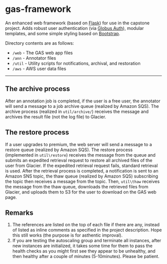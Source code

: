 # gas-framework

An enhanced web framework (based on [Flask](http://flask.pocoo.org/)) for use in the capstone project. Adds robust user authentication (via [Globus Auth](https://docs.globus.org/api/auth)), modular templates, and some simple styling based on [Bootstrap](http://getbootstrap.com/).

Directory contents are as follows:

* `/web` - The GAS web app files
* `/ann` - Annotator files
* `/util` - Utility scripts for notifications, archival, and restoration
* `/aws` - AWS user data files

---

## The archive process

After an annotation job is completed, if the user is a free user, the annotator will send a message to a job archive queue (realized by Amazon SQS). The archive process (realized in `util/archive/`) receives the message and archives the result file (not the log file) to Glacier.

## The restore process

If a user upgrades to premium, the web server will send a message to a restore queue (realized by Amazon SQS). The restore process (implemented in `util\restore`) receives the message from the queue and submits an expedited retrieval request to restore all archived files of the user from Glacier. If the expedited retrieval request fails, standard retrieval is used. After the retrieval process is completed, a notification is sent to an Amazon SNS topic, the thaw queue (realized by Amazon SQS) subscribing the topic then receives a message from the topic. Then, `util\thaw` receives the message from the thaw queue, downloads the retrieved files from Glacier, and uploads them to S3 for the user to download on the GAS web page.

## Remarks

1. The references are listed on the top of each file if there are any, instead of listed as inline comments as specified in the project description. Hope this still works (the purpose is for asthentic improval).
2. If you are testing the autoscaling group and terminate all instances, after new instances are initialized, it takes some time for them to pass the health checks as you might first see they appear to be unhealthy, and then healthy after a couple of minutes (5-10minutes). Please be patient.
